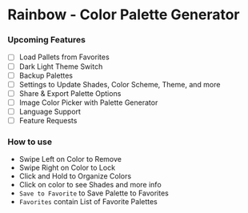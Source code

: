 # Rainbow - Color Palette Generator

### Upcoming Features

- [ ] Load Pallets from Favorites
- [ ] Dark Light Theme Switch
- [ ] Backup Palettes
- [ ] Settings to Update Shades, Color Scheme, Theme, and more
- [ ] Share & Export Palette Options
- [ ] Image Color Picker with Palette Generator
- [ ] Language Support
- [ ] Feature Requests

### How to use
- Swipe Left on Color to Remove
- Swipe Right on Color to Lock 
- Click and Hold to Organize Colors
- Click on color to see Shades and more info
- `Save to Favorite` to Save Palette to Favorites 
- `Favorites` contain List of Favorite Palettes
